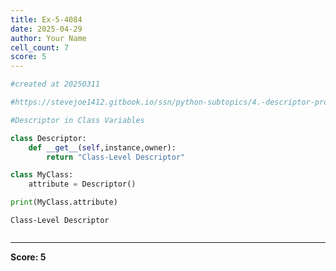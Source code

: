```yaml
---
title: Ex-5-4084
date: 2025-04-29
author: Your Name
cell_count: 7
score: 5
---
```


```python
#created at 20250311
```


```python
#https://stevejoe1412.gitbook.io/ssn/python-subtopics/4.-descriptor-protocols
```


```python
#Descriptor in Class Variables
```


```python
class Descriptor:
    def __get__(self,instance,owner):
        return "Class-Level Descriptor"
```


```python
class MyClass:
    attribute = Descriptor()
```


```python
print(MyClass.attribute)
```

    Class-Level Descriptor



```python

```


---
**Score: 5**